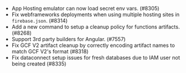 - App Hosting emulator can now load secret env vars. (#8305)
- Fix webframeworks deployments when using multiple hosting sites in `firebase.json`. (#8314)
- Add a new command to setup a cleanup policy for functions artifacts. (#8268)
- Support 3rd party builders for Angular. (#7557)
- Fix GCF V2 artifact cleanup by correctly encoding artifact names to match GCF V2's format (#8318)
- Fix dataconnect setup issues for fresh databases due to IAM user not being created (#8335)
